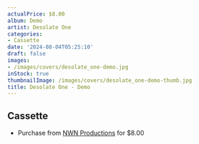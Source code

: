 ```yaml
---
actualPrice: $8.00
album: Demo
artist: Desolate One
categories:
- Cassette
date: '2024-08-04T05:25:10'
draft: false
images:
- /images/covers/desolate_one-demo.jpg
inStock: true
thumbnailImage: /images/covers/desolate_one-demo-thumb.jpg
title: Desolate One - Demo
---
```


## Cassette
* Purchase from [NWN Productions](http://shop.nwnprod.com/index.php?route=product/product&path=73&product_id=53163&sort=pd.name&order=ASC) for $8.00
